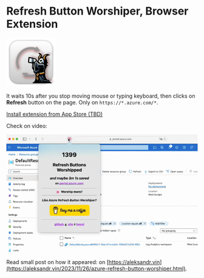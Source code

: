 # Refresh Button Worshiper, Browser Extension

[![Refresh Button Worshiper Icon](post-icon-128.png)](https://aleksandr.vin/a-link-to-app-store)

It waits 10s after you stop moving mouse or typing keyboard, then clicks on **Refresh** button on the page.
Only on `https://*.azure.com/*`.

[Install extension from App Store (TBD)](https://aleksandr.vin/a-link-to-app-store)

Check on video:

[![Refresh Button Worshiper in action](post-video.gif)](https://aleksandr.vin/a-link-to-app-store)

Read small post on how it appeared: on [https://aleksandr.vin](https://aleksandr.vin/2023/11/26/azure-refresh-button-worshiper.html).
